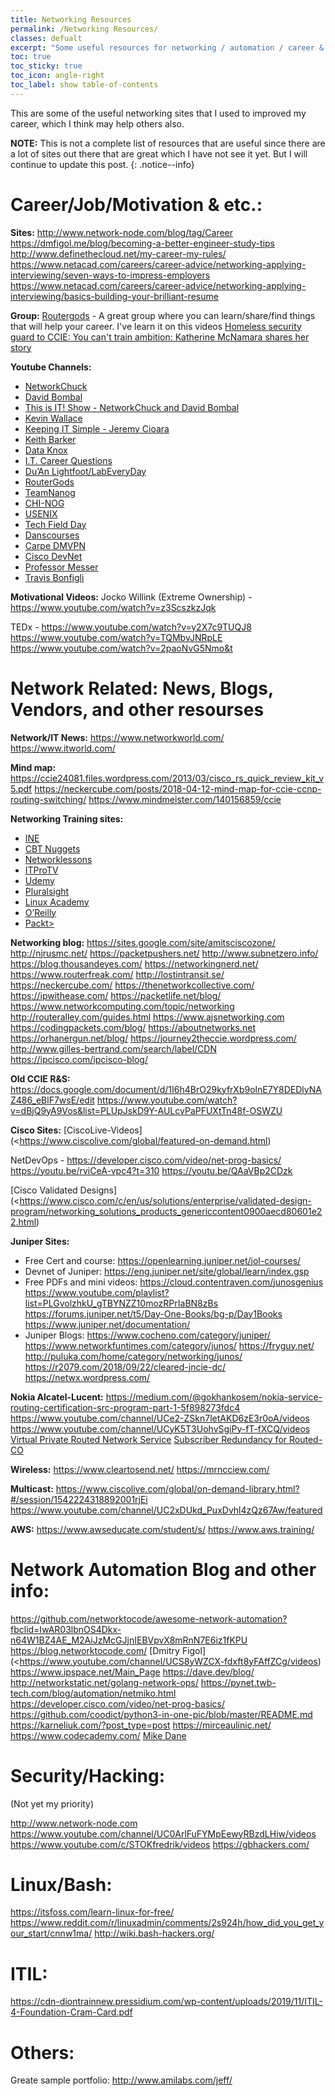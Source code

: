 ```yaml
---
title: Networking Resources
permalink: /Networking Resources/
classes: defualt
excerpt: "Some useful resources for networking / automation / career & motivation and other sites / videos that I used to improved my Network engineering career"
toc: true
toc_sticky: true
toc_icon: angle-right
toc_label: show table-of-contents
---
```


This are some of the useful networking sites that I used to improved my career, which I think may help others also.

**NOTE:** This is not a complete list of resources that are useful since there are a lot of sites out there that are great which I have not see it yet. But I will continue to update this post.
{: .notice--info}

# Career/Job/Motivation & etc.: 
**Sites:**
<http://www.network-node.com/blog/tag/Career>
<https://dmfigol.me/blog/becoming-a-better-engineer-study-tips>
<http://www.definethecloud.net/my-career-my-rules/>
<https://www.netacad.com/careers/career-advice/networking-applying-interviewing/seven-ways-to-impress-employers>
<https://www.netacad.com/careers/career-advice/networking-applying-interviewing/basics-building-your-brilliant-resume>

**Group:**
[Routergods](https://www.meetup.com/routergods/) - A great group where you can learn/share/find things that will help your career.
I've learn it on this videos [Homeless security guard to CCIE: You can't train ambition: Katherine McNamara shares her story](https://www.youtube.com/watch?v=hCRjDwuuQOA)

**Youtube Channels:**
- [NetworkChuck](https://www.youtube.com/user/NetworkChuck/playlists)
- [David Bombal](https://www.youtube.com/c/DavidBombal/playlists)
- [This is IT! Show - NetworkChuck and David Bombal](https://www.youtube.com/c/ThisisITShowNetworkChuckandDavidBombal/videos)
- [Kevin Wallace](https://www.youtube.com/user/kwallaceccie/playlists)
- [Keeping IT Simple - Jeremy Cioara](https://www.youtube.com/c/KeepingITSimple/videos)
- [Keith Barker](https://www.youtube.com/c/KeithBarker/videos)
- [Data Knox](https://www.youtube.com/c/DataKnox/videos)
- [I.T. Career Questions](https://www.youtube.com/c/ITCareerQuestions/videos)
- [Du’An Lightfoot/LabEveryDay](https://www.youtube.com/c/LabEveryday/videos)
- [RouterGods](https://www.youtube.com/user/routergods)
- [TeamNanog](youtube.com/user/TeamNANOG)
- [CHI-NOG](https://www.youtube.com/user/chicagonog)
- [USENIX](https://www.youtube.com/user/USENIXAssociation/videos)
- [Tech Field Day](https://www.youtube.com/channel/UCSnTTyp4q7jMhwECxXzMAXQ/videos)
- [Danscourses](https://www.youtube.com/c/danscourses/playlists)
- [Carpe DMVPN](https://www.youtube.com/c/CarpeDMVPN/videos)
- [Cisco DevNet](https://www.youtube.com/channel/UChRmUH4H5hiYzPiFhvNoCIg)
- [Professor Messer](https://www.youtube.com/channel/UCkefXKtInZ9PLsoGRtml2FQ)
- [Travis Bonfigli](https://www.youtube.com/channel/UCUvPIajgtMRapB3K9_w1DcA)


**Motivational Videos:**
Jocko Willink (Extreme Ownership) - <https://www.youtube.com/watch?v=z3ScszkzJqk>

TEDx -
<https://www.youtube.com/watch?v=y2X7c9TUQJ8>
<https://www.youtube.com/watch?v=TQMbvJNRpLE>
<https://www.youtube.com/watch?v=2paoNvG5Nmo&t>


# Network Related: News, Blogs, Vendors, and other resourses

**Network/IT News:**
<https://www.networkworld.com/>
<https://www.itworld.com/>

**Mind map:**
<https://ccie24081.files.wordpress.com/2013/03/cisco_rs_quick_review_kit_v5.pdf>
<https://neckercube.com/posts/2018-04-12-mind-map-for-ccie-ccnp-routing-switching/>
<https://www.mindmeister.com/140156859/ccie>


**Networking Training sites:**
- [INE](https://ine.com/)
- [CBT Nuggets](https://www.cbtnuggets.com/)
- [Networklessons](https://networklessons.com/)
- [ITProTV](https://www.itpro.tv/)
- [Udemy](https://www.udemy.com/)
- [Pluralsight](https://www.pluralsight.com/)
- [Linux Academy](https://linuxacademy.com/)
- [O’Reilly](https://www.oreilly.com/)
- [Packt>](https://www.packtpub.com/)

**Networking blog:**
<https://sites.google.com/site/amitsciscozone/>
<http://njrusmc.net/>
<https://packetpushers.net/>
<http://www.subnetzero.info/>
<https://blog.thousandeyes.com/>
<https://networkingnerd.net/>
<https://www.routerfreak.com/>
<http://lostintransit.se/>
<https://neckercube.com/>
<https://thenetworkcollective.com/>
<https://ipwithease.com/>
<https://packetlife.net/blog/>
<https://www.networkcomputing.com/topic/networking>
<http://routeralley.com/guides.html>
<https://www.ajsnetworking.com>
<https://codingpackets.com/blog/>
<https://aboutnetworks.net>
<https://orhanergun.net/blog/>
<https://journey2theccie.wordpress.com/>
<http://www.gilles-bertrand.com/search/label/CDN>
https://ipcisco.com/ipcisco-blog/

**Old CCIE R&S:**
 <https://docs.google.com/document/d/1I6h4BrO29kyfrXb9olnE7Y8DEDlyNAZ486_eBlF7wsE/edit>
<https://www.youtube.com/watch?v=dBjQ9yA9Vos&list=PLUpJskD9Y-AULcvPaPFUXtTn48f-OSWZU>

**Cisco Sites:**
[CiscoLive-Videos](<https://www.ciscolive.com/global/featured-on-demand.html)

NetDevOps -
<https://developer.cisco.com/video/net-prog-basics/>
<https://youtu.be/rviCeA-vpc4?t=310>
<https://youtu.be/QAaVBp2CDzk>

[Cisco Validated Designs](<https://www.cisco.com/c/en/us/solutions/enterprise/validated-design-program/networking_solutions_products_genericcontent0900aecd80601e22.html)


**Juniper Sites:**
  * Free Cert and course: <https://openlearning.juniper.net/jol-courses/>
  * Devnet of Juniper: <https://eng.juniper.net/site/global/learn/index.gsp>
  * Free PDFs and mini videos: <https://cloud.contentraven.com/junosgenius>
<https://www.youtube.com/playlist?list=PLGvolzhkU_gTBYNZZ10mozRPrIaBN8zBs>
<https://forums.juniper.net/t5/Day-One-Books/bg-p/Day1Books>
<https://www.juniper.net/documentation/>
  * Juniper Blogs:
<https://www.cocheno.com/category/juniper/>
<https://www.networkfuntimes.com/category/junos/>
<https://fryguy.net/>
<http://puluka.com/home/category/networking/junos/>
<https://r2079.com/2018/09/22/cleared-jncie-dc/>
<https://netwx.wordpress.com/>

**Nokia Alcatel-Lucent:**
<https://medium.com/@gokhankosem/nokia-service-routing-certification-src-program-part-1-5f898273fdc4>
<https://www.youtube.com/channel/UCe2-ZSkn7letAKD6zE3r0oA/videos>
<https://www.youtube.com/channel/UCyK5T3UohvSgiPy-fT-fXCQ/videos>
[Virtual Private Routed Network Service](https://documentation.nokia.com/html/0_add-h-f/93-0076-10-01/7750_SR_OS_Services_Guide/services_con_vprn.html)
[Subscriber Redundancy for Routed-CO](https://documentation.nokia.com/html/0_add-h-f/93-0267-HTML/7X50_Advanced_Configuration_Guide/SRRP.html)

**Wireless:**
<https://www.cleartosend.net/>
<https://mrncciew.com/>

**Multicast:**
<https://www.ciscolive.com/global/on-demand-library.html?#/session/1542224318892001rjEi>
<https://www.youtube.com/channel/UC2xDUkd_PuxDvhl4zQz67Aw/featured>


**AWS:**
<https://www.awseducate.com/student/s/>
<https://www.aws.training/>
 
# Network Automation Blog and other info:
<https://github.com/networktocode/awesome-network-automation?fbclid=IwAR03lbnOS4Dkx-n64W1BZ4AE_M2AiJzMcGJjnIEBVpvX8mRnN7E6iz1fKPU>
<https://blog.networktocode.com/>
[Dmitry Figol](<https://www.youtube.com/channel/UCS8yWZCX-fdxft8yFAffZCg/videos)
<https://www.ipspace.net/Main_Page>
<https://dave.dev/blog/>
<http://networkstatic.net/golang-network-ops/>
<https://pynet.twb-tech.com/blog/automation/netmiko.html>
<https://developer.cisco.com/video/net-prog-basics/>
[](https://www.youtube.com/user/schafer5/playlists)
<https://github.com/coodict/python3-in-one-pic/blob/master/README.md>
<https://karneliuk.com/?post_type=post>
<https://mirceaulinic.net/>
<https://www.codecademy.com/>
[Mike Dane](https://www.youtube.com/channel/UCvmINlrza7JHB1zkIOuXEbw)

# Security/Hacking:
(Not yet my priority)

<http://www.network-node.com>
<https://www.youtube.com/channel/UC0ArlFuFYMpEewyRBzdLHiw/videos>
<https://www.youtube.com/c/STOKfredrik/videos>
<https://gbhackers.com/>


# Linux/Bash:
<https://itsfoss.com/learn-linux-for-free/>
<https://www.reddit.com/r/linuxadmin/comments/2s924h/how_did_you_get_your_start/cnnw1ma/>
<http://wiki.bash-hackers.org/>


# ITIL:
<https://cdn-diontrainnew.pressidium.com/wp-content/uploads/2019/11/ITIL-4-Foundation-Cram-Card.pdf>

# Others:
Greate sample portfolio: <http://www.amilabs.com/jeff/>
